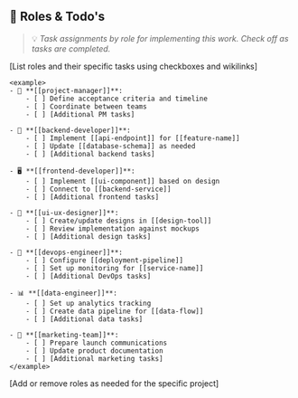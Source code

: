 ## 🎯 Roles & Todo's
> 💡 *Task assignments by role for implementing this work. Check off as tasks are completed.*

[List roles and their specific tasks using checkboxes and wikilinks]

```
<example>
- 📌 **[[project-manager]]**:
    - [ ] Define acceptance criteria and timeline
    - [ ] Coordinate between teams
    - [ ] [Additional PM tasks]

- 🔧 **[[backend-developer]]**:
    - [ ] Implement [[api-endpoint]] for [[feature-name]]
    - [ ] Update [[database-schema]] as needed
    - [ ] [Additional backend tasks]

- 🖥️ **[[frontend-developer]]**:
    - [ ] Implement [[ui-component]] based on design
    - [ ] Connect to [[backend-service]]
    - [ ] [Additional frontend tasks]

- 🎨 **[[ui-ux-designer]]**:
    - [ ] Create/update designs in [[design-tool]]
    - [ ] Review implementation against mockups
    - [ ] [Additional design tasks]

- 🚀 **[[devops-engineer]]**:
    - [ ] Configure [[deployment-pipeline]]
    - [ ] Set up monitoring for [[service-name]]
    - [ ] [Additional DevOps tasks]

- 📊 **[[data-engineer]]**:
    - [ ] Set up analytics tracking
    - [ ] Create data pipeline for [[data-flow]]
    - [ ] [Additional data tasks]

- 📣 **[[marketing-team]]**:
    - [ ] Prepare launch communications
    - [ ] Update product documentation
    - [ ] [Additional marketing tasks]
</example>
```

[Add or remove roles as needed for the specific project]
